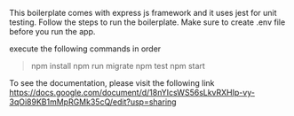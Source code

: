 This boilerplate comes with express js framework and it uses jest for unit testing.
Follow the steps to run the boilerplate. Make sure to create .env file before you run the app.

execute the following commands in order

> npm install
> npm run migrate
> npm test
> npm start

To see the documentation, please visit the following link
https://docs.google.com/document/d/18nYIcsWS56sLkvRXHIp-vy-3qOi89KB1mMpRGMk35cQ/edit?usp=sharing